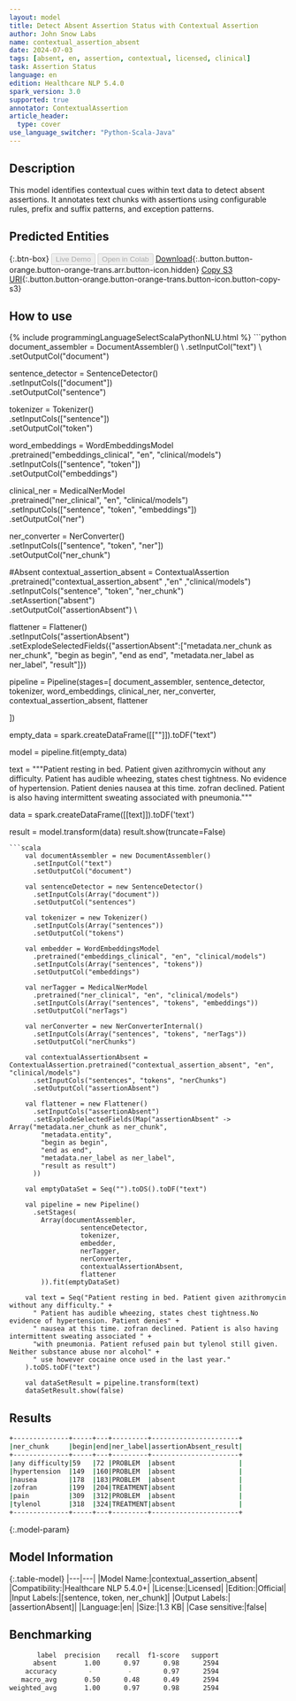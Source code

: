 ```yaml
---
layout: model
title: Detect Absent Assertion Status with Contextual Assertion
author: John Snow Labs
name: contextual_assertion_absent
date: 2024-07-03
tags: [absent, en, assertion, contextual, licensed, clinical]
task: Assertion Status
language: en
edition: Healthcare NLP 5.4.0
spark_version: 3.0
supported: true
annotator: ContextualAssertion
article_header:
  type: cover
use_language_switcher: "Python-Scala-Java"
---
```


## Description

This model identifies contextual cues within text data to detect absent assertions. It annotates text chunks with assertions using configurable rules, prefix and suffix patterns, and exception patterns.

## Predicted Entities



{:.btn-box}
<button class="button button-orange" disabled>Live Demo</button>
<button class="button button-orange" disabled>Open in Colab</button>
[Download](https://s3.amazonaws.com/auxdata.johnsnowlabs.com/clinical/models/contextual_assertion_absent_en_5.4.0_3.0_1720040078717.zip){:.button.button-orange.button-orange-trans.arr.button-icon.hidden}
[Copy S3 URI](s3://auxdata.johnsnowlabs.com/clinical/models/contextual_assertion_absent_en_5.4.0_3.0_1720040078717.zip){:.button.button-orange.button-orange-trans.button-icon.button-copy-s3}

## How to use



<div class="tabs-box" markdown="1">
{% include programmingLanguageSelectScalaPythonNLU.html %}
```python
document_assembler = DocumentAssembler() \
    .setInputCol("text") \
    .setOutputCol("document")

sentence_detector = SentenceDetector() \
    .setInputCols(["document"]) \
    .setOutputCol("sentence")

tokenizer = Tokenizer() \
    .setInputCols(["sentence"]) \
    .setOutputCol("token")

word_embeddings = WordEmbeddingsModel \
    .pretrained("embeddings_clinical", "en", "clinical/models") \
    .setInputCols(["sentence", "token"]) \
    .setOutputCol("embeddings")

clinical_ner = MedicalNerModel \
    .pretrained("ner_clinical", "en", "clinical/models") \
    .setInputCols(["sentence", "token", "embeddings"]) \
    .setOutputCol("ner")

ner_converter = NerConverter() \
    .setInputCols(["sentence", "token", "ner"]) \
    .setOutputCol("ner_chunk")

#Absent
contextual_assertion_absent = ContextualAssertion\
    .pretrained("contextual_assertion_absent" ,"en" ,"clinical/models")\
    .setInputCols("sentence", "token", "ner_chunk") \
    .setAssertion("absent")\
    .setOutputCol("assertionAbsent") \
 


flattener = Flattener() \
    .setInputCols("assertionAbsent") \
    .setExplodeSelectedFields({"assertionAbsent":["metadata.ner_chunk as ner_chunk",
                                            "begin as begin",
                                            "end as end",
                                            "metadata.ner_label as ner_label",
                                            "result"]})
                               

pipeline = Pipeline(stages=[
    document_assembler,
    sentence_detector,
    tokenizer,
    word_embeddings,
    clinical_ner,
    ner_converter,
    contextual_assertion_absent,
    flattener

])

empty_data = spark.createDataFrame([[""]]).toDF("text")

model = pipeline.fit(empty_data)

text = """Patient resting in bed. Patient given azithromycin without any difficulty. Patient has audible wheezing, states chest tightness.
     No evidence of hypertension. Patient denies nausea at this time. zofran declined. Patient is also having intermittent sweating
     associated with pneumonia."""

data = spark.createDataFrame([[text]]).toDF('text')

result = model.transform(data)
result.show(truncate=False)
```
```scala
    val documentAssembler = new DocumentAssembler()
      .setInputCol("text")
      .setOutputCol("document")

    val sentenceDetector = new SentenceDetector()
      .setInputCols(Array("document"))
      .setOutputCol("sentences")

    val tokenizer = new Tokenizer()
      .setInputCols(Array("sentences"))
      .setOutputCol("tokens")

    val embedder = WordEmbeddingsModel
      .pretrained("embeddings_clinical", "en", "clinical/models")
      .setInputCols(Array("sentences", "tokens"))
      .setOutputCol("embeddings")

    val nerTagger = MedicalNerModel
      .pretrained("ner_clinical", "en", "clinical/models")
      .setInputCols(Array("sentences", "tokens", "embeddings"))
      .setOutputCol("nerTags")

    val nerConverter = new NerConverterInternal()
      .setInputCols(Array("sentences", "tokens", "nerTags"))
      .setOutputCol("nerChunks")

    val contextualAssertionAbsent = ContextualAssertion.pretrained("contextual_assertion_absent", "en", "clinical/models")
      .setInputCols("sentences", "tokens", "nerChunks")
      .setOutputCol("assertionAbsent")

    val flattener = new Flattener()
      .setInputCols("assertionAbsent")
      .setExplodeSelectedFields(Map("assertionAbsent" -> Array("metadata.ner_chunk as ner_chunk",
        "metadata.entity",
        "begin as begin",
        "end as end",
        "metadata.ner_label as ner_label",
        "result as result")
      ))

    val emptyDataSet = Seq("").toDS().toDF("text")
    
    val pipeline = new Pipeline()
      .setStages(
        Array(documentAssembler,
                  sentenceDetector,
                  tokenizer,
                  embedder,
                  nerTagger,
                  nerConverter,
                  contextualAssertionAbsent,
                  flattener
        )).fit(emptyDataSet)

    val text = Seq("Patient resting in bed. Patient given azithromycin without any difficulty." +
      " Patient has audible wheezing, states chest tightness.No evidence of hypertension. Patient denies" +
      " nausea at this time. zofran declined. Patient is also having intermittent sweating associated " +
      "with pneumonia. Patient refused pain but tylenol still given. Neither substance abuse nor alcohol" +
      " use however cocaine once used in the last year."
    ).toDS.toDF("text")

    val dataSetResult = pipeline.transform(text)
    dataSetResult.show(false)
```
</div>

## Results

```bash
+--------------+-----+---+---------+----------------------+
|ner_chunk     |begin|end|ner_label|assertionAbsent_result|
+--------------+-----+---+---------+----------------------+
|any difficulty|59   |72 |PROBLEM  |absent                |
|hypertension  |149  |160|PROBLEM  |absent                |
|nausea        |178  |183|PROBLEM  |absent                |
|zofran        |199  |204|TREATMENT|absent                |
|pain          |309  |312|PROBLEM  |absent                |
|tylenol       |318  |324|TREATMENT|absent                |
+--------------+-----+---+---------+----------------------+
```

{:.model-param}
## Model Information

{:.table-model}
|---|---|
|Model Name:|contextual_assertion_absent|
|Compatibility:|Healthcare NLP 5.4.0+|
|License:|Licensed|
|Edition:|Official|
|Input Labels:|[sentence, token, ner_chunk]|
|Output Labels:|[assertionAbsent]|
|Language:|en|
|Size:|1.3 KB|
|Case sensitive:|false|

## Benchmarking

```bash
       label  precision    recall  f1-score   support
      absent       1.00      0.97      0.98      2594
    accuracy        -         -        0.97      2594
   macro_avg       0.50      0.48      0.49      2594
weighted_avg       1.00      0.97      0.98      2594
```